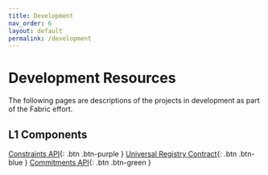 ```yaml
---
title: Development
nav_order: 6
layout: default
permalink: /development
---
```


# Development Resources

The following pages are descriptions of the projects in development as part of the Fabric effort.

## L1 Components
[Constraints API](https://github.com/ethereum-commitments/preconf-specs){: .btn .btn-purple }
[Universal Registry Contract](https://github.com/ethereum-commitments/urc){: .btn .btn-blue }
[Commitments API](https://github.com/ethereum-commitments/commitments-specs){: .btn .btn-green }